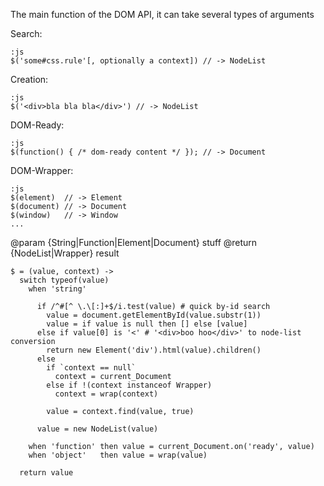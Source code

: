 The main function of the DOM API, it can take several types of arguments

Search:

    :js
    $('some#css.rule'[, optionally a context]) // -> NodeList

Creation:

    :js
    $('<div>bla bla bla</div>') // -> NodeList

DOM-Ready:

    :js
    $(function() { /* dom-ready content */ }); // -> Document

DOM-Wrapper:

    :js
    $(element)  // -> Element
    $(document) // -> Document
    $(window)   // -> Window
    ...

@param {String|Function|Element|Document} stuff
@return {NodeList|Wrapper} result

```coffee-aside
$ = (value, context) ->
  switch typeof(value)
    when 'string'

      if /^#[^ \.\[:]+$/i.test(value) # quick by-id search
        value = document.getElementById(value.substr(1))
        value = if value is null then [] else [value]
      else if value[0] is '<' # '<div>boo hoo</div>' to node-list conversion
        return new Element('div').html(value).children()
      else
        if `context == null`
          context = current_Document
        else if !(context instanceof Wrapper)
          context = wrap(context)

        value = context.find(value, true)

      value = new NodeList(value)

    when 'function' then value = current_Document.on('ready', value)
    when 'object'   then value = wrap(value)

  return value
```
